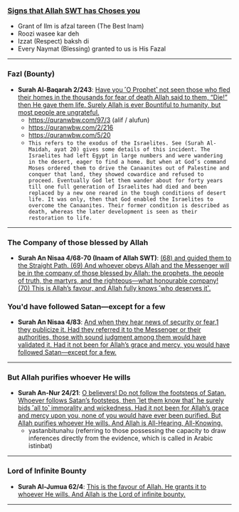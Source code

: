 ### [Signs that Allah SWT has Choses you](https://www.youtube.com/shorts/GkzowvaPtsA)
* Grant of Ilm is afzal tareen (The Best Inam)
* Roozi wasee kar deh
* Izzat (Respect) baksh di
* Every Naymat (Blessing) granted to us is His Fazal

***

### Fazl (Bounty)

* __Surah Al-Baqarah 2/243__: [Have you ˹O Prophet˺ not seen those who fled their homes in the thousands for fear of death Allah said to them, “Die!” then He gave them life. Surely Allah is ever Bountiful to humanity, but most people are ungrateful.](https://quranwbw.com/2/243)
    * https://quranwbw.com/97/3 (alif / alufun)
    * https://quranwbw.com/2/216
    * https://quranwbw.com/5/20
    * `This refers to the exodus of the Israelites. See (Surah Al-Maidah, ayat 20) gives some details of this incident. The Israelites had left Egypt in large numbers and were wandering in the desert, eager to find a home. But when at God’s command Moses ordered them to drive the Canaanites out of Palestine and conquer that land, they showed cowardice and refused to proceed. Eventually God let them wander about for forty years till one full generation of Israelites had died and been replaced by a new one reared in the tough conditions of desert life. It was only, then that God enabled the Israelites to overcome the Canaanites. Their former condition is described as death, whereas the later development is seen as their restoration to life.`

***

###  The Company of those blessed by Allah
* __Surah An Nisaa 4/68-70 (Inaam of Allah SWT)__: [(68) and guided them to the Straight Path. (69) And whoever obeys Allah and the Messenger will be in the company of those blessed by Allah: the prophets, the people of truth, the martyrs, and the righteous—what honourable company! (70) This is Allah’s favour, and Allah fully knows ˹who deserves it˺.](https://quranwbw.com/4/68-70)

### You'd have followed Satan—except for a few
* __Surah An Nisaa 4/83__: [And when they hear news of security or fear,1 they publicize it. Had they referred it to the Messenger or their authorities, those with sound judgment among them would have validated it. Had it not been for Allah’s grace and mercy, you would have followed Satan—except for a few.](https://quranwbw.com/4/83)

***

### But Allah purifies whoever He wills
* __Surah An-Nur 24/21__: [O believers! Do not follow the footsteps of Satan. Whoever follows Satan’s footsteps, then ˹let them know that˺ he surely bids ˹all to˺ immorality and wickedness. Had it not been for Allah’s grace and mercy upon you, none of you would have ever been purified. But Allah purifies whoever He wills. And Allah is All-Hearing, All-Knowing.](https://quranwbw.com/24/21)
   * yastanbitunahu (referring to those possessing the capacity to draw inferences directly from the evidence, which is called in Arabic istinbat)

***

### Lord of Infinite Bounty
* __Surah Al-Jumua 62/4__: [This is the favour of Allah. He grants it to whoever He wills. And Allah is the Lord of infinite bounty.](https://quranwbw.com/62/4)

*** 
